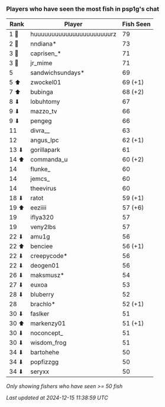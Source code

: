 ### Players who have seen the most fish in psp1g's chat
| Rank | Player | Fish Seen |
|------|--------|-----------|
| 1 🥇  | huuuuuuuuuuuuuuuuuuuuuurz  | 79 |
| 2 🥈  | nndiana*  | 73 |
| 3 🥉  | caprisen_*  | 71 |
| 3 🥉  | jr_mime  | 71 |
| 5  | sandwichsundays*  | 69 |
| 5 ⬆ | zwockel01  | 69 (+1) |
| 7 ⬆ | bubinga  | 68 (+2) |
| 8 ⬇ | lobuhtomy  | 67 |
| 9 ⬇ | mazzo_tv  | 66 |
| 9 ⬇ | pengeg  | 66 |
| 11  | divra__  | 63 |
| 12  | angus_lpc  | 62 (+1) |
| 13 ⬇ | gorillapark  | 61 |
| 14 ⬆ | commanda_u  | 60 (+2) |
| 14  | flunke_  | 60 |
| 14  | jemcs_  | 60 |
| 14  | theevirus  | 60 |
| 18 ⬇ | ratot  | 59 (+1) |
| 19 ⬆ | eeziiii  | 57 (+6) |
| 19  | iflya320  | 57 |
| 19  | veny2lbs  | 57 |
| 22 ⬇ | amu1g  | 56 |
| 22 ⬆ | benciee  | 56 (+1) |
| 22 ⬇ | creepycode*  | 56 |
| 22 ⬇ | deogen01  | 56 |
| 26 ⬇ | maksmusz*  | 54 |
| 27 ⬇ | euxoa  | 53 |
| 28 ⬇ | bluberry  | 52 |
| 28  | brachlo*  | 52 (+1) |
| 30 ⬇ | faslker  | 51 |
| 30 ⬆ | markenzy01  | 51 (+1) |
| 30 ⬇ | noconcept_  | 51 |
| 30 ⬇ | wisdom_frog  | 51 |
| 34 ⬇ | bartohehe  | 50 |
| 34 ⬇ | popfizzgg  | 50 |
| 34 ⬇ | seryxx  | 50 |

_Only showing fishers who have seen >= 50 fish_

_Last updated at 2024-12-15 11:38:59 UTC_